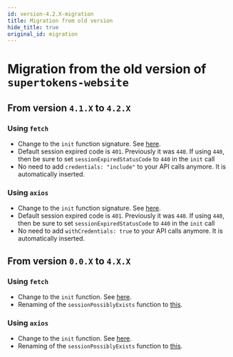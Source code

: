 ```yaml
---
id: version-4.2.X-migration
title: Migration from old version
hide_title: true
original_id: migration
---
```


# Migration from the old version of ```supertokens-website```

## From version `4.1.X` to `4.2.X`
### Using ```fetch```
- Change to the ```init``` function signature. See [here](./fetch/init).
- Default session expired code is `401`. Previously it was `440`. If using `440`, then be sure to set `sessionExpiredStatusCode` to `440` in the `init` call
- No need to add `credentials: "include"` to your API calls anymore. It is automatically inserted.

### Using ```axios```
- Change to the ```init``` function signature. See [here](./axios/init).
- Default session expired code is `401`. Previously it was `440`. If using `440`, then be sure to set `sessionExpiredStatusCode` to `440` in the `init` call
- No need to add `withCredentials: true` to your API calls anymore. It is automatically inserted.

## From version `0.0.X` to `4.X.X`
### Using ```fetch```
- Change to the ```init``` function. See [here](./fetch/init).
- Renaming of the ```sessionPossiblyExists``` function to [this](./fetch/checking-for-active-session).

### Using ```axios```
- Change to the ```init``` function. See [here](./axios/init).
- Renaming of the ```sessionPossiblyExists``` function to [this](./axios/checking-for-active-session).